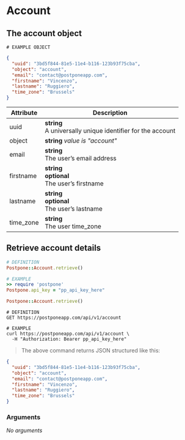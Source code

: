# Account
## The account object

```
# EXAMPLE OBJECT
```
```json
{
  "uuid": "3bd5f844-81e5-11e4-b116-123b93f75cba",
  "object": "account",
  "email": "contact@postponeapp.com",
  "firstname": "Vincenzo",
  "lastname": "Ruggiero",
  "time_zone": "Brussels"
}
```

Attribute | Description
--------- | -----------
uuid | **string** <br />A universally unique identifier for the account
object | **string** *value is "account"*
email | **string** <br />The user’s email address
firstname | **string** <br />**optional** <br />The user’s firstname
lastname | **string** <br />**optional** <br />The user’s lastname
time_zone | **string** <br />The user time_zone

## Retrieve account details
```ruby
# DEFINITION
Postpone::Account.retrieve()

# EXAMPLE
>> require 'postpone'
Postpone.api_key = "pp_api_key_here"

Postpone::Account.retrieve()
```

```shell
# DEFINITION
GET https://postponeapp.com/api/v1/account

# EXAMPLE
curl https://postponeapp.com/api/v1/account \
  -H "Authorization: Bearer pp_api_key_here"
```

> The above command returns JSON structured like this:

```json
{
  "uuid": "3bd5f844-81e5-11e4-b116-123b93f75cba",
  "object": "account",
  "email": "contact@postponeapp.com",
  "firstname": "Vincenzo",
  "lastname": "Ruggiero",
  "time_zone": "Brussels"
}
```

### Arguments
*No arguments*
